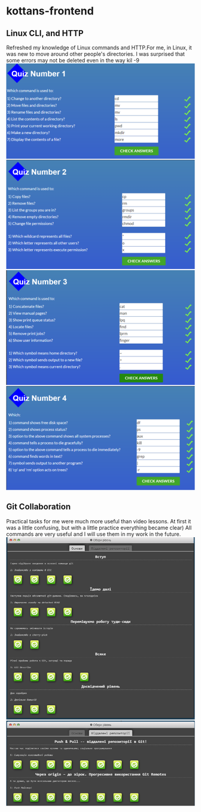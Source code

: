 # kottans-frontend

## Linux CLI, and HTTP
Refreshed my knowledge of Linux commands and HTTP.For me, in Linux, it was new to move around other people's directories.
I was surprised that some errors may not be deleted even in the way kil -9
![Quiz1](./task_linux_cli/Quiz1.PNG)
![Quiz2](./task_linux_cli/Quiz2.PNG)
![Quiz3](./task_linux_cli/Quiz3.PNG)
![Quiz4](./task_linux_cli/Quiz4.PNG)

## Git Collaboration
Practical tasks for me were much more useful than video lessons. At first it was a little confusing, but with a little practice everything became clear) All commands are very useful and I will use them in my work in the  future.
![Git1](./task_git_collaboration/Git1.PNG)
![Git2](./task_git_collaboration/Git2.PNG)